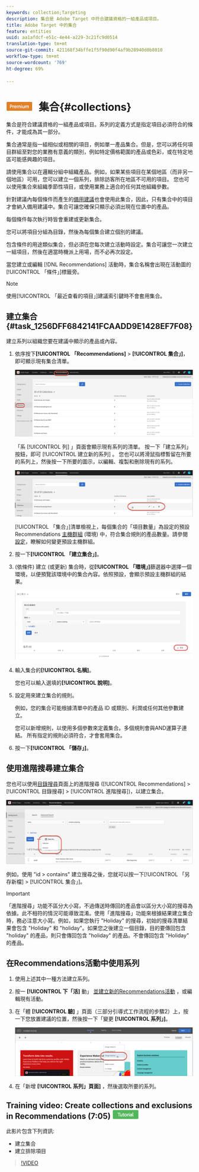 ```yaml
---
keywords: collection;Targeting
description: 集合是 Adobe Target 中符合建議資格的一組產品或項目。
title: Adobe Target 中的集合
feature: entities
uuid: aa1afdcf-e51c-4e44-a229-3c21fc9d0514
translation-type: tm+mt
source-git-commit: 421168f34bffe1f5f90d90f4af9b28940d0b8010
workflow-type: tm+mt
source-wordcount: '769'
ht-degree: 69%

---
```



# ![PREMIUM](/help/assets/premium.png) 集合{#collections}

集合是符合建議資格的一組產品或項目。系列的定義方式是指定項目必須符合的條件，才能成為其一部分。

集合通常是指一組相似或相關的項目，例如單一產品集合。但是，您可以將任何項目群組至對您的業務有意義的類別，例如特定價格範圍的產品或色彩，或在特定地區可能感興趣的項目。

請使用集合以在邏輯分組中組織產品。例如，如果某些項目在某個地區（而非另一個地區）可用，您可以建立一個系列，排除訪客所在地區不可用的項目。 您也可以使用集合來組織季節性項目，或使用業務上適合的任何其他組織參數。

針對建議內每個條件而產生的[備用建議](/help/c-recommendations/c-algorithms/backup-recs.md)也會使用此集合，因此，只有集合中的項目才會納入備用建議中。集合可讓您確保只顯示必須出現在位置中的產品。

每個條件每次執行時皆會重建或更新集合。

您可以將項目分組為目錄，然後為每個集合建立個別的建議。

包含條件的用途類似集合，但必須在您每次建立活動時設定。集合可讓您一次建立一組項目，然後在適當時機派上用場，而不必再次設定。

當您建立或編輯 [!DNL Recommendations] 活動時，集合名稱會出現在活動圖的[!UICONTROL 「條件」]標籤旁。

>[!NOTE]
>
>使用[!UICONTROL 「最近查看的項目」]建議索引鍵時不會套用集合。

## 建立集合 {#task_1256DFF6842141FCAADD9E1428EF7F08}

建立系列以組織您要在建議中顯示的產品或內容。

1. 依序按下&#x200B;**[!UICONTROL 「Recommendations]** > **[!UICONTROL 集合」]**，即可顯示現有集合清單。

   ![集合清單](assets/collections_list.png)

   「系 [!UICONTROL 列] 」頁面會顯示現有系列的清單。 按一下「建立系列」按鈕，即可 [!UICONTROL 建立新的系列] 。 您也可以將滑鼠指標暫留在所要的系列上，然後按一下所要的圖示，以編輯、複製和刪除現有的系列。

   ![暫留圖示：編輯、複製和刪除](/help/c-recommendations/c-products/assets/hover-icons.png)

   [!UICONTROL 「集合」]清單檢視上，每個集合的「項目數量」為設定的預設 Recommendations [主機群組](/help/administrating-target/hosts.md) (環境) 中，符合集合規則的產品數量。請參閱[設定](../../c-recommendations/plan-implement.md#concept_C1E1E2351413468692D6C21145EF0B84)，瞭解如何變更預設主機群組。

1. 按一下&#x200B;**[!UICONTROL 「建立集合」]**。

1. (依條件) 建立 (或更新) 集合時，從&#x200B;**[!UICONTROL 「環境」]**&#x200B;篩選器中選擇一個環境，以便預覽該環境中的集合內容。依照預設，會顯示預設主機群組的結果。

   ![建立集合](/help/c-recommendations/c-products/assets/CreateCollection.png)

1. 輸入集合的&#x200B;**[!UICONTROL 名稱]**。

   您也可以輸入選填的&#x200B;**[!UICONTROL 說明]**。

1. 設定用來建立集合的規則。

   例如，您的集合可能根據清單中的產品 ID 或類別、利潤或任何其他參數建立。

   您可以新增規則，以使用多個參數來定義集合。多個規則會與AND運算子連結。 所有指定的規則必須符合，才會套用集合。

1. 按一下&#x200B;**[!UICONTROL 「儲存」]**。

## 使用進階搜尋建立集合

您也可以使用[目錄搜尋](/help/c-recommendations/c-products/catalog-search.md#save-as)頁面上的進階搜尋 ([!UICONTROL Recommendations] > [!UICONTROL 目錄搜尋] > [!UICONTROL 進階搜尋])，以建立集合。

![另存為對話框](/help/c-recommendations/c-products/assets/save-as.png)

例如，使用 &quot;id > contains&quot; 建立搜尋之後，您就可以按一下[!UICONTROL 「另存新檔] > [!UICONTROL 集合」]。

>[!IMPORTANT]
>
>「進階搜尋」功能不區分大小寫，不過傳送時傳回的產品會以區分大小寫的搜尋為依據。此不相符的情況可能導致混淆。使用「進階搜尋」功能來根據結果建立集合時，務必注意大小寫。例如，如果您執行 &quot;Holiday&quot; 的搜尋，初始的搜尋清單結果會包含 &quot;Holiday&quot; 和 &quot;holiday&quot;。如果您之後建立一個目錄，目的要傳回包含 &quot;holiday&quot; 的產品，則只會傳回包含 &quot;holiday&quot; 的產品。不會傳回包含 &quot;Holiday&quot; 的產品。

## 在Recommendations活動中使用系列

1. 使用上述其中一種方法建立系列。

1. 按一 **[!UICONTROL 下「活]** 動」 [並建立新的Recommendations活動](/help/c-recommendations/t-create-recs-activity/create-recs-activity.md) ，或編輯現有活動。

1. 在「體 **[!UICONTROL 驗]** 」頁面（三部分引導式工作流程的步驟2）上，按一下您放置建議的位置，然後按一下「變更 **[!UICONTROL 系列」]**。

   ![變更系列選項](/help/c-recommendations/c-products/assets/change-collection.png)

1. 在「新增 **[!UICONTROL 系列」頁面]** ，然後選取所要的系列。

## Training video: Create collections and exclusions in Recommendations (7:05) ![Tutorial badge](/help/assets/tutorial.png)

此影片包含下列資訊:

* 建立集合
* 建立排除項目

>[!VIDEO](https://video.tv.adobe.com/v/27689)